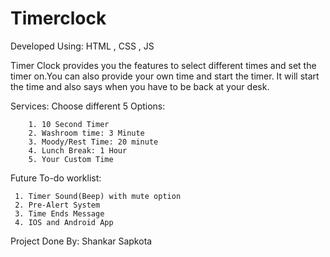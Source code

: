# Timerclock
Developed Using: 
            HTML , CSS , JS
            
            
Timer Clock provides you the features to select different times and set the timer on.You can also provide your own time and start the timer. It will start the time and also says when you have to be back at your desk.

Services:
   Choose different 5 Options:
        
        1. 10 Second Timer
        2. Washroom time: 3 Minute
        3. Moody/Rest Time: 20 minute
        4. Lunch Break: 1 Hour
        5. Your Custom Time
        
        
Future To-do worklist:

     1. Timer Sound(Beep) with mute option
     2. Pre-Alert System
     3. Time Ends Message
     4. IOS and Android App
     
Project Done By:  Shankar Sapkota     
     


